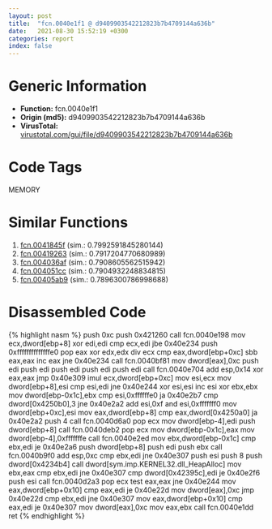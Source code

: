 ```yaml
---
layout: post
title:  "fcn.0040e1f1 @ d9409903542212823b7b4709144a636b"
date:   2021-08-30 15:52:19 +0300
categories: report
index: false
---
```


# Generic Information
- **Function:** fcn.0040e1f1
- **Origin (md5):** d9409903542212823b7b4709144a636b
- **VirusTotal:** [virustotal.com/gui/file/d9409903542212823b7b4709144a636b][virustotal_ref]

# Code Tags
<span class="tag" id="MEMORY">MEMORY</span>


# Similar Functions

1. [fcn.0041845f][similar_1_ref] (sim.: 0.7992591845280144)
2. [fcn.00419263][similar_2_ref] (sim.: 0.7917204770680989)
3. [fcn.004036af][similar_3_ref] (sim.: 0.7908605562515942)
4. [fcn.004051cc][similar_4_ref] (sim.: 0.7904932248834815)
5. [fcn.00405ab9][similar_5_ref] (sim.: 0.7896300786998688)


# Disassembled Code

{% highlight nasm %}
push 0xc
push 0x421260
call fcn.0040e198
mov ecx,dword[ebp+8]
xor edi,edi
cmp ecx,edi
jbe 0x40e234
push 0xffffffffffffffe0
pop eax
xor edx,edx
div ecx
cmp eax,dword[ebp+0xc]
sbb eax,eax
inc eax
jne 0x40e234
call fcn.0040bf81
mov dword[eax],0xc
push edi
push edi
push edi
push edi
push edi
call fcn.0040e704
add esp,0x14
xor eax,eax
jmp 0x40e309
imul ecx,dword[ebp+0xc]
mov esi,ecx
mov dword[ebp+8],esi
cmp esi,edi
jne 0x40e244
xor esi,esi
inc esi
xor ebx,ebx
mov dword[ebp-0x1c],ebx
cmp esi,0xffffffe0
ja 0x40e2b7
cmp dword[0x4250b0],3
jne 0x40e2a2
add esi,0xf
and esi,0xfffffff0
mov dword[ebp+0xc],esi
mov eax,dword[ebp+8]
cmp eax,dword[0x4250a0]
ja 0x40e2a2
push 4
call fcn.0040d6a0
pop ecx
mov dword[ebp-4],edi
push dword[ebp+8]
call fcn.0040deb2
pop ecx
mov dword[ebp-0x1c],eax
mov dword[ebp-4],0xfffffffe
call fcn.0040e2ed
mov ebx,dword[ebp-0x1c]
cmp ebx,edi
je 0x40e2a6
push dword[ebp+8]
push edi
push ebx
call fcn.0040b9f0
add esp,0xc
cmp ebx,edi
jne 0x40e307
push esi
push 8
push dword[0x4234b4]
call dword[sym.imp.KERNEL32.dll_HeapAlloc]
mov ebx,eax
cmp ebx,edi
jne 0x40e307
cmp dword[0x42395c],edi
je 0x40e2f6
push esi
call fcn.0040d2a3
pop ecx
test eax,eax
jne 0x40e244
mov eax,dword[ebp+0x10]
cmp eax,edi
je 0x40e22d
mov dword[eax],0xc
jmp 0x40e22d
cmp ebx,edi
jne 0x40e307
mov eax,dword[ebp+0x10]
cmp eax,edi
je 0x40e307
mov dword[eax],0xc
mov eax,ebx
call fcn.0040e1dd
ret
{% endhighlight %}


[similar_1_ref]: /report/fcn.0041845f@1123b7aa5760238fe93045e585b8234c
[similar_2_ref]: /report/fcn.00419263@44e1ffcf4e71f4505c09d520fd75f1e4
[similar_3_ref]: /report/fcn.004036af@024d69b3dfb503973cce5c1700f282aa
[similar_4_ref]: /report/fcn.004051cc@e1c1647e2a46cfd9190abde0e66f29f3
[similar_5_ref]: /report/fcn.00405ab9@e7582fc3dadb394a1457ab7e7fbbe9a7
[virustotal_ref]: https://www.virustotal.com/gui/file/d9409903542212823b7b4709144a636b